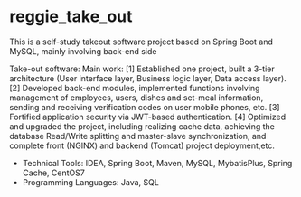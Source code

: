 # reggie_take_out
This is a self-study  takeout software project based on Spring Boot and MySQL, mainly involving back-end side

Take-out software:
Main work: [1] Established one project, built a 3-tier architecture (User interface layer, Business logic layer, Data access layer). [2] Developed back-end modules, implemented functions involving management of employees, users, dishes and set-meal information, sending and receiving verification codes on user mobile phones, etc. [3] Fortified application security via JWT-based authentication. [4] Optimized and upgraded the project, including realizing cache data, achieving the database Read/Write splitting and master-slave synchronization, and complete front (NGINX) and backend (Tomcat) project deployment,etc.
- Technical Tools: IDEA, Spring Boot, Maven, MySQL, MybatisPlus, Spring Cache, CentOS7
- Programming Languages: Java, SQL
